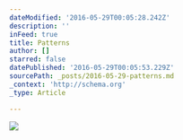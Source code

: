 ```yaml
---
dateModified: '2016-05-29T00:05:28.242Z'
description: ''
inFeed: true
title: Patterns
author: []
starred: false
datePublished: '2016-05-29T00:05:53.229Z'
sourcePath: _posts/2016-05-29-patterns.md
_context: 'http://schema.org'
_type: Article

---
```

![](https://the-grid-user-content.s3-us-west-2.amazonaws.com/36a71ef6-3361-42e0-8511-f06aa37e709a.jpg)